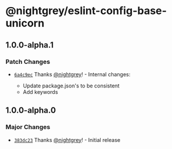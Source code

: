 # @nightgrey/eslint-config-base-unicorn

## 1.0.0-alpha.1

### Patch Changes

- [`6a4c9ec`](https://github.com/nightgrey/eslint-config/commit/6a4c9ec10ea84a6cb54132789fbb25fe17500631) Thanks [@nightgrey](https://github.com/nightgrey)! - Internal changes:

  - Update package.json's to be consistent
  - Add keywords

## 1.0.0-alpha.0

### Major Changes

- [`383dc23`](https://github.com/nightgrey/eslint-config/commit/383dc23be293e2ce7bc7311b2de07f7249f8795b) Thanks [@nightgrey](https://github.com/nightgrey)! - Initial release
